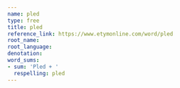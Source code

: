 ```yaml
---
name: pled
type: free
title: pled
reference_link: https://www.etymonline.com/word/pled
root_name: 
root_language: 
denotation: 
word_sums:
- sum: 'Pled + '
  respelling: pled
---
```

